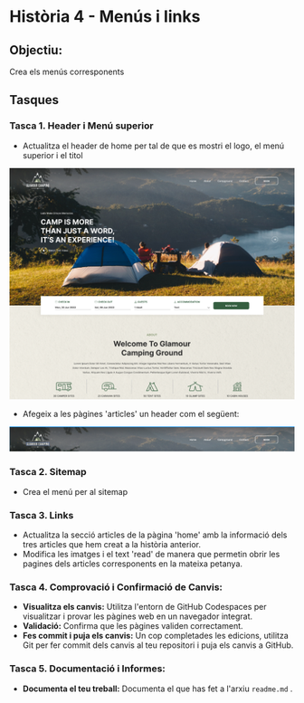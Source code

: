 # Història 4 - Menús i links
## Objectiu:

Crea els menús corresponents 
## Tasques
### Tasca 1. Header i Menú superior

- Actualitza el header de home per tal de que es mostri el logo, el menú superior i el titol

 ![header.png](header.png)
 
- Afegeix a les pàgines 'articles' un header com el següent:

![alt text](image.png)
### Tasca 2. Sitemap

-  Crea el menú per al sitemap
### Tasca 3. Links

-  Actualitza la secció articles de la pàgina 'home' amb la informació dels tres articles que hem creat a la història anterior. 
-  Modifica les imatges i el text 'read' de manera que permetin obrir les pagines dels articles corresponents en la mateixa petanya.

### Tasca 4. Comprovació i Confirmació de Canvis:
    
- **Visualitza els canvis:** Utilitza l'entorn de GitHub Codespaces per visualitzar i provar les pàgines web en un navegador integrat.
- **Validació:** Confirma que les pàgines validen correctament.
- **Fes commit i puja els canvis:** Un cop completades les edicions, utilitza Git per fer commit dels canvis al teu repositori i puja els canvis a GitHub.
### Tasca 5. Documentació i Informes:
    
- **Documenta el teu treball:** Documenta el que has fet a l'arxiu ``readme.md`` .




